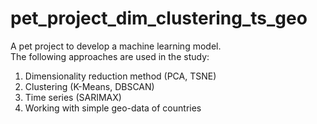 # pet_project_dim_clustering_ts_geo
A pet project to develop a machine learning model.  
The following approaches are used in the study:
1. Dimensionality reduction method (PCA, TSNE)
2. Clustering (K-Means, DBSCAN)
3. Time series (SARIMAX)
4. Working with simple geo-data of countries
